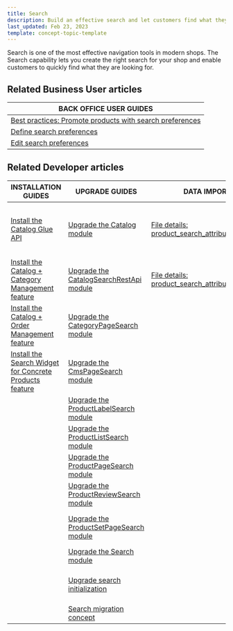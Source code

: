 ```yaml
---
title: Search
description: Build an effective search and let customers find what they are looking for.
last_updated: Feb 23, 2023
template: concept-topic-template
---
```


Search is one of the most effective navigation tools in modern shops. The Search capability lets you create the right search for your shop and enable customers to quickly find what they are looking for.

## Related Business User articles

|BACK OFFICE USER GUIDES|
|---|
| [Best practices: Promote products with search preferences](/docs/pbc/all/search/{{page.version}}/manage-in-the-back-office/best-practices-promote-products-with-search-preferences.html) |
| [Define search preferences](/docs/pbc/all/search/{{page.version}}/manage-in-the-back-office/define-search-preferences.html) |
| [Edit search preferences](/docs/pbc/all/search/{{page.version}}/manage-in-the-back-office/edit-search-preferences.html) |

## Related Developer articles

| INSTALLATION GUIDES  | UPGRADE GUIDES | DATA IMPORT | GLUE API GUIDES  | TUTORIALS AND HOWTOS | BEST PRACTICES |
|---------|---------|-|-|-|-|
| [Install the Catalog Glue API](/docs/pbc/all/product-information-management/{{page.version}}/install-and-upgrade/install-glue-api/install-the-catalog-glue-api.html)  | [Upgrade the Catalog module](/docs/pbc/all/search/{{page.version}}/install-and-upgrade/upgrade-modules/upgrade-the-catalog-module.html) | [File details: product_search_attribute_map.csv](/docs/pbc/all/search/{{page.version}}/import-data/file-details-product-search-attribute-map.csv.html) | [Searching the product catalog](/docs/scos/dev/glue-api-guides/{{page.version}}/searching-the-product-catalog.html) | [Tutorial: Content and search - attribute-cart-based catalog personalization](/docs/pbc/all/search/{{page.version}}/tutorials-and-howtos/tutorial-content-and-search-attribute-cart-based-catalog-personalization/tutorial-content-and-search-attribute-cart-based-catalog-personalization.html) | [Data-driven ranking](/docs/pbc/all/search/{{page.version}}/best-practices/data-driven-ranking.html) |
| [Install the Catalog + Category Management feature](/docs/pbc/all/search/{{page.version}}/install-and-upgrade/install-features/install-the-catalog-category-management-feature.html) | [Upgrade the CatalogSearchRestApi module](/docs/pbc/all/search/{{page.version}}/install-and-upgrade/upgrade-modules/upgrade-the-catalogsearchrestapi–module.html) | [File details: product_search_attribute.csv](/docs/pbc/all/search/{{page.version}}/import-data/file-details-product-search-attribute.csv.html) | [Retrieving autocomplete and search suggestions](/docs/scos/dev/glue-api-guides/{{page.version}}/retrieving-autocomplete-and-search-suggestions.html)  | [Tutorial: Boosting cart-based search](/docs/pbc/all/search/{{page.version}}/tutorials-and-howtos/tutorial-content-and-search-attribute-cart-based-catalog-personalization/tutorial-boosting-cart-based-search.html) | [Full-text search](/docs/pbc/all/search/{{page.version}}/best-practices/full-text-search.html) |
| [Install the Catalog + Order Management feature](/docs/pbc/all/search/{{page.version}}/install-and-upgrade/install-features/install-the-catalog-order-management-feature.html) | [Upgrade the CategoryPageSearch module](/docs/pbc/all/search/{{page.version}}/install-and-upgrade/upgrade-modules/upgrade-the-categorypagesearch–module.html) | | | [Configure a search query](/docs/pbc/all/search/{{page.version}}/tutorials-and-howtos/configure-a-search-query.html) | [Generic faceted search](/docs/pbc/all/search/{{page.version}}/best-practices/generic-faceted-search.html) |
| [Install the Search Widget for Concrete Products feature](/docs/pbc/all/search/{{page.version}}/install-and-upgrade/install-features-and-glue-api/install-the-search-widget-for-concrete-products.html) |  [Upgrade the CmsPageSearch module](/docs/pbc/all/search/{{page.version}}/install-and-upgrade/upgrade-modules/upgrade-the-cmspagesearch–module.html) | | | [Configure Elasticsearch](/docs/pbc/all/search/{{page.version}}/tutorials-and-howtos/configure-elasticsearch.html) | [Multi-term autocompletion](/docs/pbc/all/search/{{page.version}}/best-practices/multi-term-auto-completion.html) |
| |  [Upgrade the ProductLabelSearch module](/docs/pbc/all/search/{{page.version}}/install-and-upgrade/upgrade-modules/upgrade-the-productlabelsearch–module.html) | | | [Configure search features](/docs/pbc/all/search/{{page.version}}/tutorials-and-howtos/configure-search-features.html) | [Naive product centric approach](/docs/pbc/all/search/{{page.version}}/best-practices/naive-product-centric-approach.html) |
| |  [Upgrade the ProductListSearch module](/docs/pbc/all/search/{{page.version}}/install-and-upgrade/upgrade-modules/upgrade-the-productlistsearch–module.html) | | | [Configure search for multi-currency](/docs/pbc/all/search/{{page.version}}/tutorials-and-howtos/configure-search-for-multi-currency.html) | [On-site search](/docs/pbc/all/search/{{page.version}}/best-practices/on-site-search.html) |
| |  [Upgrade the ProductPageSearch module](/docs/pbc/all/search/{{page.version}}/install-and-upgrade/upgrade-modules/upgrade-the-productpagesearch–module.html) | | | [Expand search data](/docs/pbc/all/search/{{page.version}}/tutorials-and-howtos/expand-search-data.html) | [Other best practices](/docs/pbc/all/search/{{page.version}}/best-practices/other-best-practices.html) |
| |  [Upgrade the ProductReviewSearch module](/docs/pbc/all/search/{{page.version}}/install-and-upgrade/upgrade-modules/upgrade-the-productreviewsearch–module.html) | | | [Facet filter overview and configuration](/docs/pbc/all/search/{{page.version}}/tutorials-and-howtos/facet-filter-overview-and-configuration.html) | [Personalization - dynamic pricing](/docs/pbc/all/search/{{page.version}}/best-practices/docs/pbc/all/search/{{page.version}}/best-practices/personalization-dynamic-pricing.html) |
| |  [Upgrade the ProductSetPageSearch module](/docs/pbc/all/search/{{page.version}}/install-and-upgrade/upgrade-modules/upgrade-the-productsetpagesearch–module.html) | | | [Tutorial: Integrate any search engine into a project](/docs/pbc/all/search/{{page.version}}/tutorials-and-howtos/tutorial-integrate-any-search-engine-into-a-project.html) | [Precise search by super attributes](/docs/pbc/all/search/{{page.version}}/best-practices/precise-search-by-super-attributes.html) |
| | [Upgrade the Search module](/docs/pbc/all/search/{{page.version}}/install-and-upgrade/upgrade-modules/upgrade-the-search–module.html) | | | | [Simple spelling suggestions](/docs/pbc/all/search/{{page.version}}/best-practices/simple-spelling-suggestions.html) |
| | [Upgrade search initialization](/docs/pbc/all/search/{{page.version}}/install-and-upgrade/upgrade-search-initialization.html) | | | | [Usage-driven schema and document structure](/docs/pbc/all/search/{{page.version}}/best-practices/usage-driven-schema-and-document-structure.html) |
| | [Search migration concept](/docs/pbc/all/search/{{page.version}}/install-and-upgrade/search-migration-concept.html) | | | | |
